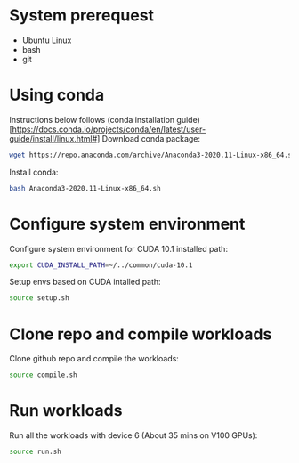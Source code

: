 # System prerequest
* Ubuntu Linux
* bash
* git

# Using conda
Instructions below follows (conda installation guide)[https://docs.conda.io/projects/conda/en/latest/user-guide/install/linux.html#]
Download conda package:
```bash
wget https://repo.anaconda.com/archive/Anaconda3-2020.11-Linux-x86_64.sh
```
Install conda:
```bash
bash Anaconda3-2020.11-Linux-x86_64.sh 
```

# Configure system environment

Configure system environment for CUDA 10.1 installed path:
```bash
export CUDA_INSTALL_PATH=~/../common/cuda-10.1
```

Setup envs based on CUDA intalled path:
```bash
source setup.sh
```

# Clone repo and compile workloads

Clone github repo and compile the workloads:
```bash
source compile.sh
```

# Run workloads

Run all the workloads with device 6 (About 35 mins on V100 GPUs):
```bash
source run.sh
```
